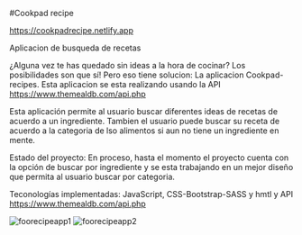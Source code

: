 #Cookpad recipe

https://cookpadrecipe.netlify.app

Aplicacion de busqueda de recetas

¿Alguna vez te has quedado sin ideas a la hora de cocinar? 
Los posibilidades son que sí! Pero eso tiene solucion: La aplicacion Cookpad-recipes. Esta aplicacion se esta realizando usando la API https://www.themealdb.com/api.php

Esta aplicación permite al usuario buscar diferentes ideas de recetas de acuerdo a un ingrediente. 
Tambien el usuario puede buscar su receta de acuerdo a la categoria de lso alimentos si aun no tiene un ingrediente en mente. 

Estado del proyecto: En proceso, hasta el momento el proyecto cuenta con la opción de buscar por ingrediente y se esta trabajando en un mejor diseño que permita al usuario buscar por categoria.

Teconologías implementadas: JavaScript, CSS-Bootstrap-SASS y hmtl y API https://www.themealdb.com/api.php

![foorecipeapp1](https://user-images.githubusercontent.com/113567795/223597429-6ee5b471-1488-4532-b2a7-99d049440be9.png)
![foorecipeapp2](https://user-images.githubusercontent.com/113567795/223597622-8c7a2ea0-3504-45eb-be35-91e009f1fc43.png)



